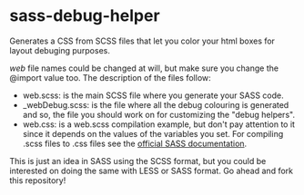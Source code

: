 # sass-debug-helper
Generates a CSS from SCSS files that let you color your html boxes for layout debuging purposes.

*web* file names could be changed at will, but make sure you change the @import value too.
The description of the files follow:
* web.scss: is the main SCSS file where you generate your SASS code.
* _webDebug.scss: is the file where all the debug colouring is generated and so, the file you should work on for customizing the "debug helpers".
* web.css: is a web.scss compilation example, but don't pay attention to it since it depends on the values of the variables you set. For compiling .scss files to .css files see the [official SASS documentation](http://sass-lang.com/).

This is just an idea in SASS using the SCSS format, but you could be interested on doing the same with LESS or SASS format. Go ahead and fork this repository!